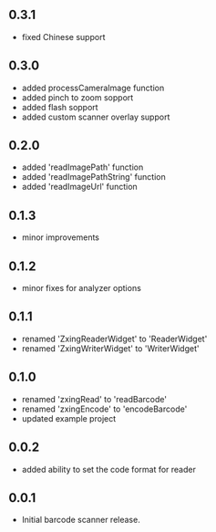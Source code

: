 ## 0.3.1

* fixed Chinese support

## 0.3.0

* added processCameraImage function
* added pinch to zoom sopport
* added flash sopport
* added custom scanner overlay support

## 0.2.0

* added 'readImagePath' function
* added 'readImagePathString' function
* added 'readImageUrl' function

## 0.1.3

* minor improvements

## 0.1.2

* minor fixes for analyzer options

## 0.1.1

* renamed 'ZxingReaderWidget' to 'ReaderWidget'
* renamed 'ZxingWriterWidget' to 'WriterWidget'

## 0.1.0

* renamed 'zxingRead' to 'readBarcode'
* renamed 'zxingEncode' to 'encodeBarcode'
* updated example project

## 0.0.2

* added ability to set the code format for reader

## 0.0.1

* Initial barcode scanner release.
